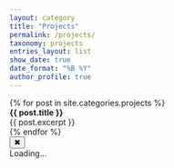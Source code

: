 ```yaml
---
layout: category
title: "Projects"
permalink: /projects/
taxonomy: projects
entries_layout: list
show_date: true
date_format: "%B %Y"
author_profile: true
---
```


<div class="projects-list">
  {% for post in site.categories.projects %}
    <div class="project-link" data-project-url="{{ post.url }}">
      <strong>{{ post.title }}</strong><br>
      <span>{{ post.excerpt }}</span>
    </div>
  {% endfor %}
</div>

<div id="side-panel" class="hidden">
  <button id="close-panel">✖</button>
  <div id="panel-content">Loading...</div>
</div>

<script>
document.querySelectorAll('.project-link').forEach(link => {
  link.addEventListener('click', function() {
    const url = this.dataset.projectUrl;
    fetch(url)
      .then(response => response.text())
      .then(html => {
        const parser = new DOMParser();
        const doc = parser.parseFromString(html, 'text/html');
        const content = doc.querySelector('.page__content').innerHTML;
        document.getElementById('panel-content').innerHTML = content;
        document.getElementById('side-panel').classList.remove('hidden');
      });
  });
});

document.getElementById('close-panel').addEventListener('click', function() {
  document.getElementById('side-panel').classList.add('hidden');
});
</script>

